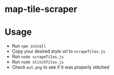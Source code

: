 # map-tile-scraper

# Usage
* Run `npm install`
* Copy your desired style url to `scrapeTiles.js`
* Run `node scrapeTiles.js`
* Run `node stitchTiles.js`
* Check `out.png` to see if it was properly stitched
